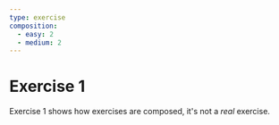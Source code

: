 ```yaml
---
type: exercise
composition:
  - easy: 2
  - medium: 2
---
```


# Exercise 1

Exercise 1 shows how exercises are composed, it's not a _real_ exercise.
